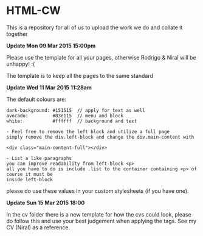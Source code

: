 # HTML-CW
This is a repository for all of us to upload the work we do and collate it together


**Update Mon 09 Mar 2015 15:00pm**

Please use the template for all your pages, otherwise Rodrigo & Niral will be unhappy! :(

The template is to keep all the pages to the same standard

**Update Wed 11 Mar 2015 11:28am**

The default colours are:

    dark-background: #151515  // apply for text as well
    avocado:         #83e115  // menu and block
    white:           #ffffff  // background and text

    - Feel free to remove the left block and utilize a full page
    simply remove the div.left-block and change the div.main-content with

    <div class="main-content-full"></div>

    - List a like paragraphs
    you can improve readability from left-block <p>
    all you have to do is include .list to the container containing <p> of course it must be
    inside left-block

please do use these values in your custom stylesheets (if you have one).

**Update Sun 15 Mar 2015 18:00**

In the cv folder there is a new template for how the cvs could look, please do follow this and use your best judgement when applying the tags. See my CV (Niral) as a reference.